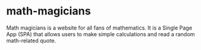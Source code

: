 # math-magicians
Math magicians is a website for all fans of mathematics. It is a Single Page App (SPA) that allows users to make simple calculations and read a random math-related quote.
